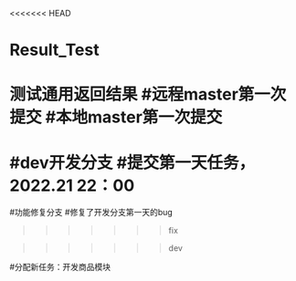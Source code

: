 <<<<<<< HEAD
# Result_Test
测试通用返回结果
#远程master第一次提交
#本地master第一次提交
=======
#dev开发分支
#提交第一天任务，2022.21 22：00
=======
#功能修复分支
#修复了开发分支第一天的bug
>>>>>>> fix

>>>>>>> dev

#分配新任务：开发商品模块
